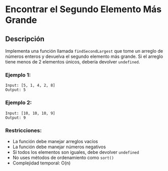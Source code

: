 # Encontrar el Segundo Elemento Más Grande

## Descripción

Implementa una función llamada `findSecondLargest` que tome un arreglo de números enteros y devuelva el segundo elemento más grande. Si el arreglo tiene menos de 2 elementos únicos, debería devolver `undefined`.

### Ejemplo 1:
```
Input: [5, 1, 4, 2, 8]
Output: 5
```

### Ejemplo 2:
```
Input: [10, 10, 10, 9]
Output: 9
```

### Restricciones:
- La función debe manejar arreglos vacíos
- La función debe manejar números negativos
- Si todos los elementos son iguales, debe devolver `undefined`
- No uses métodos de ordenamiento como `sort()`
- Complejidad temporal: O(n)
